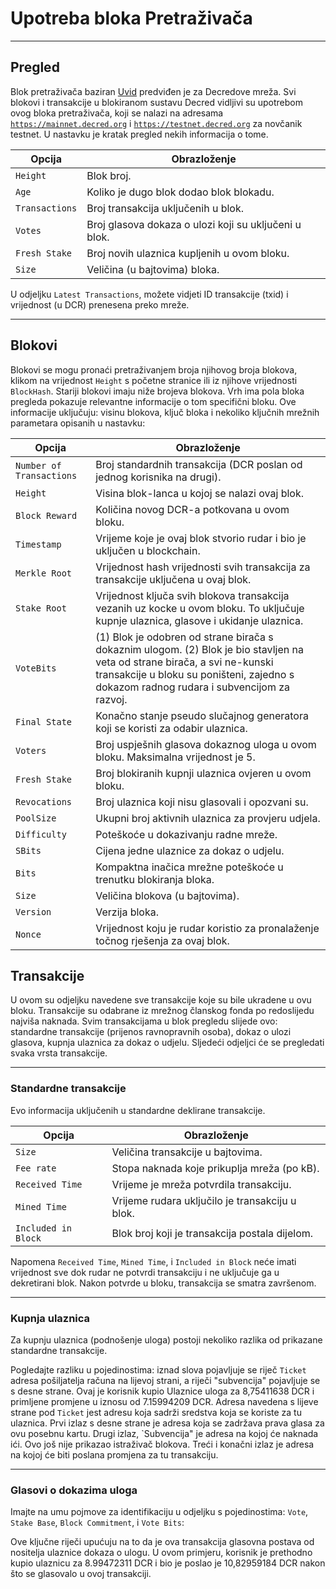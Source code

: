 # <i class="fa fa-cubes"></i> Upotreba bloka Pretraživača

---

## <i class="fa fa-info-circle"></i> Pregled 

Blok pretraživača baziran
[Uvid](https://github.com/bitpay/insight-ui) predviđen je za Decredove mreža. Svi blokovi i transakcije u blokiranom sustavu Decred vidljivi su upotrebom ovog bloka pretraživača, koji se nalazi na adresama
[`https://mainnet.decred.org`](https://mainnet.decred.org) i
[`https://testnet.decred.org`](https://testnet.decred.org) za novčanik testnet. U nastavku je kratak pregled nekih informacija o tome.

Opcija         | Obrazloženje
---            | ---
`Height`       | Blok broj.
`Age`          | Koliko je dugo blok dodao blok blokadu.
`Transactions` | Broj transakcija uključenih u blok.
`Votes`        | Broj glasova dokaza o ulozi koji su uključeni u blok.
`Fresh Stake`  | Broj novih ulaznica kupljenih u ovom bloku.
`Size`         | Veličina (u bajtovima) bloka.

U odjeljku `Latest Transactions`,  možete vidjeti ID transakcije (txid) i
vrijednost (u DCR) prenesena preko mreže.

---

## <i class="fa fa-cube"></i> Blokovi 

Blokovi se mogu pronaći pretraživanjem broja njihovog broja blokova, klikom na vrijednost `Height` s početne stranice ili iz njihove vrijednosti
`BlockHash`. Stariji blokovi imaju niže brojeva blokova. Vrh ima pola bloka pregleda pokazuje relevantne informacije o tom specifični bloku. Ove informacije uključuju: visinu blokova,
ključ bloka i nekoliko ključnih mrežnih parametara opisanih u nastavku:

Opcija                   | Obrazloženje
---                      | ---
`Number of Transactions` | Broj standardnih transakcija (DCR poslan od jednog korisnika na drugi).
`Height`                 | Visina blok-lanca u kojoj se nalazi ovaj blok.
`Block Reward`           | Količina novog DCR-a potkovana u ovom bloku.
`Timestamp`              | Vrijeme koje je ovaj blok stvorio rudar i bio je uključen u blockchain.
`Merkle Root`            | Vrijednost hash vrijednosti svih transakcija za transakcije uključena u ovaj blok.
`Stake Root`             | Vrijednost ključa svih blokova transakcija vezanih uz kocke u ovom bloku. To uključuje kupnje ulaznica, glasove i ukidanje ulaznica.
`VoteBits`               | (1) Blok je odobren od strane birača s dokaznim ulogom. (2) Blok je bio stavljen na veta od strane birača, a svi ne-kunski transakcije u bloku su poništeni, zajedno s dokazom radnog rudara i subvencijom za razvoj.
`Final State`            | Konačno stanje pseudo slučajnog generatora koji se koristi za odabir ulaznica.
`Voters`                 | Broj uspješnih glasova dokaznog uloga u ovom bloku. Maksimalna vrijednost je 5.
`Fresh Stake`            | Broj blokiranih kupnji ulaznica ovjeren u ovom bloku.
`Revocations`            | Broj ulaznica koji nisu glasovali i opozvani su.
`PoolSize`               | Ukupni broj aktivnih ulaznica za provjeru udjela.
`Difficulty`             | Poteškoće u dokazivanju radne mreže.
`SBits`                  | Cijena jedne ulaznice za dokaz o udjelu.
`Bits`                   | Kompaktna inačica mrežne poteškoće u trenutku blokiranja bloka.
`Size`                   | Veličina blokova (u bajtovima).
`Version`                | Verzija bloka.
`Nonce`                  | Vrijednost koju je rudar koristio za pronalaženje točnog rješenja za ovaj blok.

## <i class="fa fa-exchange"></i> Transakcije 

U ovom su odjeljku navedene sve transakcije koje su bile ukradene u ovu bloku. Transakcije su odabrane iz mrežnog članskog fonda po redoslijedu najviša naknada. Svim transakcijama u blok pregledu slijede ovo: standardne transakcije (prijenos ravnopravnih osoba), dokaz o ulozi glasova, kupnja ulaznica za dokaz o udjelu. Sljedeći odjeljci će se pregledati svaka vrsta transakcije.

---

### Standardne transakcije

Evo informacija uključenih u standardne deklirane transakcije.

Opcija              | Obrazloženje
---                 | ---
`Size`              | Veličina transakcije u bajtovima.
`Fee rate`          | Stopa naknada koje prikuplja mreža (po kB).
`Received Time`     | Vrijeme je mreža potvrdila transakciju.
`Mined Time`        | Vrijeme rudara uključilo je transakciju u blok.
`Included in Block` | Blok broj koji je transakcija postala dijelom.

Napomena `Received Time`, `Mined Time`, i `Included in Block` neće imati vrijednost sve dok rudar ne potvrdi transakciju i ne uključuje ga u dekretirani blok. Nakon potvrde u bloku, transakcija se smatra završenom.


---

### Kupnja ulaznica

Za kupnju ulaznica (podnošenje uloga) postoji nekoliko razlika od prikazane standardne transakcije.

Pogledajte razliku u pojedinostima: iznad slova pojavljuje se riječ `Ticket` adresa pošiljatelja računa na lijevoj strani, a riječi "subvencija" pojavljuje se s desne strane. Ovaj je korisnik kupio Ulaznice uloga za 8,75411638 DCR i primljene promjene u iznosu od 7.15994209 DCR. Adresa navedena s lijeve strane pod `Ticket` jest adresu koja sadrži sredstva koja se koriste za tu
ulaznica. Prvi izlaz s desne strane je adresa koja se zadržava prava glasa za ovu posebnu kartu. Drugi izlaz, `Subvencija" je adresa na kojoj će naknada ići. Ovo još nije prikazao istraživač blokova. Treći i konačni izlaz je adresa na kojoj će biti poslana promjena za tu transakciju.

---

### Glasovi o dokazima uloga

Imajte na umu pojmove za identifikaciju u odjeljku s pojedinostima: `Vote`, `Stake
Base`, `Block Commitment`, i `Vote Bits`:

Ove ključne riječi upućuju na to da je ova transakcija glasovna postava od nositelja ulaznice dokaza o ulogu. U ovom primjeru, korisnik je prethodno kupio ulaznicu za 8.99472311 DCR i bio je
poslao je 10,82959184 DCR nakon što se glasovalo u ovoj transakciji.
